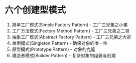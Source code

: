 # 六个创建型模式

1. 简单工厂模式(Simple Factory Pattern) - 工厂三兄弟之小弟
2. 工厂方法模式(Factory Method Pattern) - 工厂三兄弟之二哥
3. 抽象工厂模式(Abstract Factory Pattern) - 工厂三兄弟之大哥
4. 单例模式(Singleton Pattern) - 确保对象的唯一性
5. 原型模式(Prototype Pattern) - 对象的克隆
6. 建造者模式(Builder Pattern) - 复杂对象的组装与创建
